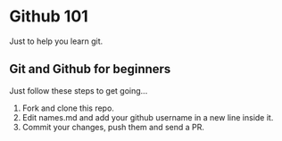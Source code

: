 # Github 101
Just to help you learn git.

## Git and Github for beginners
Just follow these steps to get going...

1. Fork and clone this repo.
2. Edit names.md and add your github username in a new line inside it.
3. Commit your changes, push them and send a PR.
